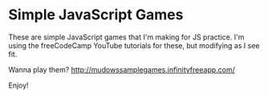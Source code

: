 # Simple JavaScript Games
These are simple JavaScript games that I'm making for JS practice. I'm using the freeCodeCamp YouTube tutorials for these, but modifying as I see fit.

Wanna play them? http://mudowssamplegames.infinityfreeapp.com/

Enjoy!
